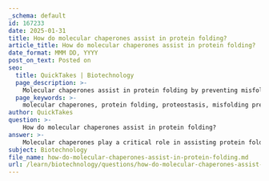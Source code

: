 ```yaml
---
_schema: default
id: 167233
date: 2025-01-31
title: How do molecular chaperones assist in protein folding?
article_title: How do molecular chaperones assist in protein folding?
date_format: MMM DD, YYYY
post_on_text: Posted on
seo:
  title: QuickTakes | Biotechnology
  page_description: >-
    Molecular chaperones assist in protein folding by preventing misfolding and aggregation, facilitating proper protein structure formation, refolding misfolded proteins, and maintaining cellular quality control under stress conditions.
  page_keywords: >-
    molecular chaperones, protein folding, proteostasis, misfolding prevention, aggregation prevention, de novo folding, refolding, Hsp70, Hsp90, chaperonins, quality control, cellular stress response
author: QuickTakes
question: >-
    How do molecular chaperones assist in protein folding?
answer: >-
    Molecular chaperones play a critical role in assisting protein folding and maintaining cellular proteostasis. They are highly conserved proteins that help nascent polypeptide chains achieve their correct three-dimensional structures, which is essential for proper protein function. Here are the key ways in which molecular chaperones assist in protein folding:\n\n1. **Prevention of Misfolding and Aggregation**: Chaperones recognize and bind to unfolded or misfolded proteins, preventing them from engaging in unproductive interactions that could lead to aggregation. This is particularly important because aggregated proteins can be toxic to cells.\n\n2. **Facilitation of De Novo Protein Folding**: Chaperones assist newly synthesized proteins in folding into their native conformations. This process is crucial for the functionality of proteins, as their activity is often dependent on their specific three-dimensional shapes.\n\n3. **Refolding of Misfolded Proteins**: In cases where proteins have already misfolded, chaperones can help refold them back into their functional conformations. This is especially important under stress conditions, such as heat shock, where proteins are more likely to misfold.\n\n4. **Chaperone Systems**: Different families of chaperones, such as Hsp70, Hsp90, and chaperonins (Hsp60), have evolved to assist in various aspects of protein folding. For example, Hsp70s are involved in the initial stages of folding, while Hsp90s often assist in the final maturation of proteins.\n\n5. **Quality Control**: Molecular chaperones are also involved in the quality control of proteins. Persistent binding of chaperones to misfolded proteins can signal for their degradation, ensuring that only properly folded proteins are allowed to function within the cell.\n\n6. **Response to Stress**: The expression of molecular chaperones is often upregulated in response to cellular stress, such as elevated temperatures or oxidative stress. This adaptive response helps cells cope with increased levels of misfolded proteins.\n\nIn summary, molecular chaperones are essential for ensuring that proteins fold correctly, preventing aggregation, and maintaining overall protein quality within the cell. Their functions are vital for cellular health, particularly under stress conditions that challenge protein stability.
subject: Biotechnology
file_name: how-do-molecular-chaperones-assist-in-protein-folding.md
url: /learn/biotechnology/questions/how-do-molecular-chaperones-assist-in-protein-folding
---
```


&nbsp;